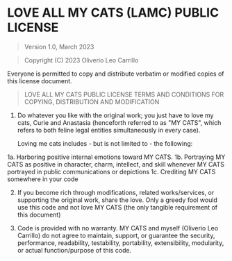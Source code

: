 # LOVE ALL MY CATS (LAMC) PUBLIC LICENSE

> Version 1.0, March 2023

> Copyright (C) 2023 Oliverio Leo Carrillo

Everyone is permitted to copy and distribute verbatim or modified
copies of this license document.

> LOVE ALL MY CATS PUBLIC LICENSE
> TERMS AND CONDITIONS FOR COPYING, DISTRIBUTION AND MODIFICATION

1. Do whatever you like with the original work; you just have to love my cats, Curie and Anastasia (henceforth referred to as "MY CATS", which refers to both feline legal entities simultaneously in every case).

   Loving me cats includes - but is not limited to - the following:

 1a. Harboring positive internal emotions toward MY CATS.
 1b. Portraying MY CATS as positive in character, charm, intellect, and skill whenever MY CATS portrayed in public communications or depictions
 1c. Crediting MY CATS somewhere in your code

2. If you become rich through modifications, related works/services, or supporting the original work,
share the love. Only a greedy fool would use this code and not love MY CATS (the only tangible requirement of this document)

3. Code is provided with no warranty. MY CATS and myself (Oliverio Leo Carrillo) do not agree to maintain, support, or guarantee the security, performance, readability, testability, portability, extensibility, modularity, or actual function/purpose of this code.
